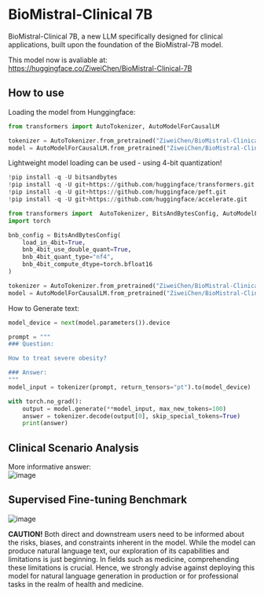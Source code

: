 # BioMistral-Clinical 7B

BioMistral-Clinical 7B, a new LLM specifically designed for clinical applications, built upon the foundation of the BioMistral-7B model.

This model now is avaliable at:  https://huggingface.co/ZiweiChen/BioMistral-Clinical-7B 

## How to use

Loading the model from Hunggingface:
```python
from transformers import AutoTokenizer, AutoModelForCausalLM

tokenizer = AutoTokenizer.from_pretrained("ZiweiChen/BioMistral-Clinical-7B")
model = AutoModelForCausalLM.from_pretrained("ZiweiChen/BioMistral-Clinical-7B")
```
Lightweight model loading can be used - using 4-bit quantization!
```python
!pip install -q -U bitsandbytes
!pip install -q -U git+https://github.com/huggingface/transformers.git
!pip install -q -U git+https://github.com/huggingface/peft.git
!pip install -q -U git+https://github.com/huggingface/accelerate.git

from transformers import  AutoTokenizer, BitsAndBytesConfig, AutoModelForCausalLM
import torch

bnb_config = BitsAndBytesConfig(
    load_in_4bit=True,
    bnb_4bit_use_double_quant=True,
    bnb_4bit_quant_type="nf4",
    bnb_4bit_compute_dtype=torch.bfloat16
)

tokenizer = AutoTokenizer.from_pretrained("ZiweiChen/BioMistral-Clinical-7B")
model = AutoModelForCausalLM.from_pretrained("ZiweiChen/BioMistral-Clinical-7B", quantization_config=bnb_config)

```
How to Generate text:
```python
model_device = next(model.parameters()).device

prompt = """
### Question:

How to treat severe obesity?

### Answer:
"""
model_input = tokenizer(prompt, return_tensors="pt").to(model_device)

with torch.no_grad():
    output = model.generate(**model_input, max_new_tokens=100)
    answer = tokenizer.decode(output[0], skip_special_tokens=True)
    print(answer)
```
## Clinical Scenario Analysis
More informative answer:  
![image](https://github.com/user-attachments/assets/21a21e75-6014-43cf-8a40-0f296c0974a6)

##  Supervised Fine-tuning Benchmark

![image](https://github.com/user-attachments/assets/8c0f08e7-cad0-4203-8b8c-fcf648831fb5)

**CAUTION!** Both direct and downstream users need to be informed about the risks, biases, and constraints inherent in the model. While the model can produce natural language text, our exploration of its capabilities and limitations is just beginning. In fields such as medicine, comprehending these limitations is crucial. Hence, we strongly advise against deploying this model for natural language generation in production or for professional tasks in the realm of health and medicine.
